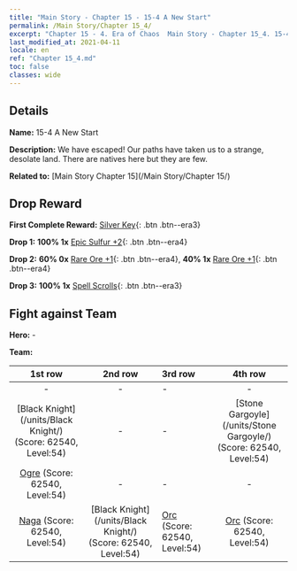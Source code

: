 ```yaml
---
title: "Main Story - Chapter 15 - 15-4 A New Start"
permalink: /Main Story/Chapter 15_4/
excerpt: "Chapter 15 - 4. Era of Chaos  Main Story - Chapter 15_4. 15-4 A New Start"
last_modified_at: 2021-04-11
locale: en
ref: "Chapter 15_4.md"
toc: false
classes: wide
---
```


## Details

 **Name:** 15-4 A New Start

 **Description:** We have escaped! Our paths have taken us to a strange, desolate land. There are natives here but they are few.

 **Related to:** [Main Story Chapter 15](/Main Story/Chapter 15/)

## Drop Reward

 **First Complete Reward:** [Silver Key](/Items/con_693/){: .btn .btn--era3}

 **Drop 1:** **100% 1x** [Epic Sulfur +2](/Items/mat_50/){: .btn .btn--era4}

 **Drop 2:** **60% 0x** [Rare Ore +1](/Items/mat_40/){: .btn .btn--era4}, **40% 1x** [Rare Ore +1](/Items/mat_40/){: .btn .btn--era4}

 **Drop 3:** **100% 1x** [Spell Scrolls](/Items/con_694/){: .btn .btn--era3}


## Fight against Team
 **Hero:** -

 **Team:**


  | 1st row | 2nd row | 3rd row | 4th row |
  |:----:|:----:|:----|:----:|
  | - | - | - | - |
  | [Black Knight](/units/Black Knight/) (Score: 62540, Level:54)  | - | - | [Stone Gargoyle](/units/Stone Gargoyle/) (Score: 62540, Level:54)  |
  | [Ogre](/units/Ogre/) (Score: 62540, Level:54)  | - | - | - |
  | [Naga](/units/Naga/) (Score: 62540, Level:54)  | [Black Knight](/units/Black Knight/) (Score: 62540, Level:54)  | [Orc](/units/Orc/) (Score: 62540, Level:54)  | [Orc](/units/Orc/) (Score: 62540, Level:54)  |


